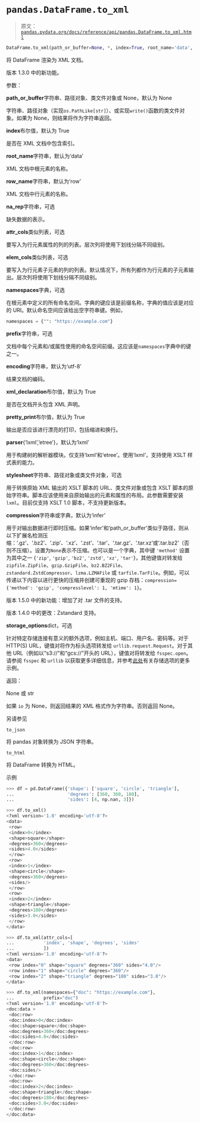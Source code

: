 # `pandas.DataFrame.to_xml`

> 原文：[`pandas.pydata.org/docs/reference/api/pandas.DataFrame.to_xml.html`](https://pandas.pydata.org/docs/reference/api/pandas.DataFrame.to_xml.html)

```py
DataFrame.to_xml(path_or_buffer=None, *, index=True, root_name='data', row_name='row', na_rep=None, attr_cols=None, elem_cols=None, namespaces=None, prefix=None, encoding='utf-8', xml_declaration=True, pretty_print=True, parser='lxml', stylesheet=None, compression='infer', storage_options=None)
```

将 DataFrame 渲染为 XML 文档。

版本 1.3.0 中的新功能。

参数：

**path_or_buffer**字符串、路径对象、类文件对象或 None，默认为 None

字符串、路径对象（实现`os.PathLike[str]`）、或实现`write()`函数的类文件对象。如果为 None，则结果将作为字符串返回。

**index**布尔值，默认为 True

是否在 XML 文档中包含索引。

**root_name**字符串，默认为‘data’

XML 文档中根元素的名称。

**row_name**字符串，默认为‘row’

XML 文档中行元素的名称。

**na_rep**字符串，可选

缺失数据的表示。

**attr_cols**类似列表，可选

要写入为行元素属性的列的列表。层次列将使用下划线分隔不同级别。

**elem_cols**类似列表，可选

要写入为行元素子元素的列的列表。默认情况下，所有列都作为行元素的子元素输出。层次列将使用下划线分隔不同级别。

**namespaces**字典，可选

在根元素中定义的所有命名空间。字典的键应该是前缀名称，字典的值应该是对应的 URI。默认命名空间应该给出空字符串键。例如，

```py
namespaces = {"": "https://example.com"} 
```

**prefix**字符串，可选

文档中每个元素和/或属性使用的命名空间前缀。这应该是`namespaces`字典中的键之一。

**encoding**字符串，默认为‘utf-8’

结果文档的编码。

**xml_declaration**布尔值，默认为 True

是否在文档开头包含 XML 声明。

**pretty_print**布尔值，默认为 True

输出是否应该进行漂亮的打印，包括缩进和换行。

**parser**{‘lxml’,’etree’}，默认为‘lxml’

用于构建树的解析器模块。仅支持‘lxml’和‘etree’。使用‘lxml’，支持使用 XSLT 样式表的能力。

**stylesheet**字符串、路径对象或类文件对象，可选

用于转换原始 XML 输出的 XSLT 脚本的 URL、类文件对象或包含 XSLT 脚本的原始字符串。脚本应该使用来自原始输出的元素和属性的布局。此参数需要安装`lxml`。目前仅支持 XSLT 1.0 脚本，不支持更新版本。

**compression**字符串或字典，默认为‘infer’

用于对输出数据进行即时压缩。如果‘infer’和‘path_or_buffer’类似于路径，则从以下扩展名检测压缩：‘.gz’、‘.bz2’、‘.zip’、‘.xz’、‘.zst’、‘.tar’、‘.tar.gz’、‘.tar.xz’或‘.tar.bz2’（否则不压缩）。设置为`None`表示不压缩。也可以是一个字典，其中键 `'method'` 设置为其中之一 {`'zip'`, `'gzip'`, `'bz2'`, `'zstd'`, `'xz'`, `'tar'`}，其他键值对转发给 `zipfile.ZipFile`、`gzip.GzipFile`、`bz2.BZ2File`、`zstandard.ZstdCompressor`、`lzma.LZMAFile` 或 `tarfile.TarFile`。例如，可以传递以下内容以进行更快的压缩并创建可重现的 gzip 存档：`compression={'method': 'gzip', 'compresslevel': 1, 'mtime': 1}`。

版本 1.5.0 中的新功能：增加了对 .tar 文件的支持。

版本 1.4.0 中的更改：Zstandard 支持。

**storage_options**dict，可选

针对特定存储连接有意义的额外选项，例如主机、端口、用户名、密码等。对于 HTTP(S) URL，键值对将作为标头选项转发给 `urllib.request.Request`。对于其他 URL（例如以“s3://”和“gcs://”开头的 URL），键值对将转发给 `fsspec.open`。请参阅 `fsspec` 和 `urllib` 以获取更多详细信息，并参考[此处](https://pandas.pydata.org/docs/user_guide/io.html?highlight=storage_options#reading-writing-remote-files)有关存储选项的更多示例。

返回：

None 或 str

如果 `io` 为 None，则返回结果的 XML 格式作为字符串。否则返回 None。

另请参见

`to_json`

将 pandas 对象转换为 JSON 字符串。

`to_html`

将 DataFrame 转换为 HTML。

示例

```py
>>> df = pd.DataFrame({'shape': ['square', 'circle', 'triangle'],
...                    'degrees': [360, 360, 180],
...                    'sides': [4, np.nan, 3]}) 
```

```py
>>> df.to_xml()  
<?xml version='1.0' encoding='utf-8'?>
<data>
 <row>
 <index>0</index>
 <shape>square</shape>
 <degrees>360</degrees>
 <sides>4.0</sides>
 </row>
 <row>
 <index>1</index>
 <shape>circle</shape>
 <degrees>360</degrees>
 <sides/>
 </row>
 <row>
 <index>2</index>
 <shape>triangle</shape>
 <degrees>180</degrees>
 <sides>3.0</sides>
 </row>
</data> 
```

```py
>>> df.to_xml(attr_cols=[
...           'index', 'shape', 'degrees', 'sides'
...           ])  
<?xml version='1.0' encoding='utf-8'?>
<data>
 <row index="0" shape="square" degrees="360" sides="4.0"/>
 <row index="1" shape="circle" degrees="360"/>
 <row index="2" shape="triangle" degrees="180" sides="3.0"/>
</data> 
```

```py
>>> df.to_xml(namespaces={"doc": "https://example.com"},
...           prefix="doc")  
<?xml version='1.0' encoding='utf-8'?>
<doc:data >
 <doc:row>
 <doc:index>0</doc:index>
 <doc:shape>square</doc:shape>
 <doc:degrees>360</doc:degrees>
 <doc:sides>4.0</doc:sides>
 </doc:row>
 <doc:row>
 <doc:index>1</doc:index>
 <doc:shape>circle</doc:shape>
 <doc:degrees>360</doc:degrees>
 <doc:sides/>
 </doc:row>
 <doc:row>
 <doc:index>2</doc:index>
 <doc:shape>triangle</doc:shape>
 <doc:degrees>180</doc:degrees>
 <doc:sides>3.0</doc:sides>
 </doc:row>
</doc:data> 
```
